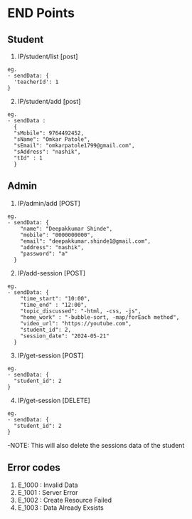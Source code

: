 # END Points

## Student

1. IP/student/list [post]

```
eg.
- sendData: {
  'teacherId': 1
}
```

2. IP/student/add [post]

```
eg.
- sendData :
  {
  "sMobile": 9764492452,
  "sName": "Omkar Patole",
  "sEmail": "omkarpatole1799@gmail.com",
  "sAddress": "nashik",
  "tId" : 1
  }
```

## Admin

1. IP/admin/add [POST]

```
eg.
- sendData: {
    "name": "Deepakkumar Shinde",
    "mobile": "0000000000",
    "email": "deepakkumar.shinde1@gmail.com",
    "address": "nashik",
    "password": "a"
  }
```

2. IP/add-session [POST]

```
eg.
- sendData: {
    "time_start": "10:00",
    "time_end" : "12:00",
    "topic_discussed": "-html, -css, -js",
    "home_work" : "-bubble-sort, -map/forEach method",
    "video_url": "https://youtube.com",
    "student_id": 2,
    "session_date": "2024-05-21"
  }
```

3. IP/get-session [POST]

```
eg.
- sendData: {
  "student_id": 2
}
```

4. IP/get-session [DELETE]

```
eg.
- sendData: {
  "student_id": 2
}
```

-NOTE: This will also delete the sessions data of the student

## Error codes

1. E_1000 : Invalid Data
2. E_1001 : Server Error
3. E_1002 : Create Resource Failed
4. E_1003 : Data Already Exsists
